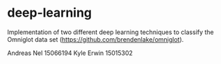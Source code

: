 # deep-learning
Implementation of two different deep learning techniques to classify the Omniglot data set (https://github.com/brendenlake/omniglot).

Andreas Nel 15066194
Kyle Erwin 15015302